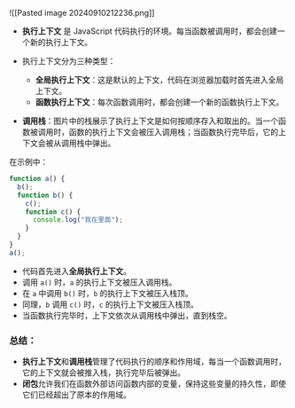 ![[Pasted image 20240910212236.png]]


- **执行上下文** 是 JavaScript 代码执行的环境。每当函数被调用时，都会创建一个新的执行上下文。
- 执行上下文分为三种类型：
  - **全局执行上下文**：这是默认的上下文，代码在浏览器加载时首先进入全局上下文。
  - **函数执行上下文**：每次函数调用时，都会创建一个新的函数执行上下文。
  
- **调用栈**：图片中的栈展示了执行上下文是如何按顺序存入和取出的。当一个函数被调用时，函数的执行上下文会被压入调用栈；当函数执行完毕后，它的上下文会被从调用栈中弹出。

在示例中：
```javascript
function a() {
  b();
  function b() {
    c();
    function c() {
      console.log("我在里面");
    }
  }
}
a();
```
- 代码首先进入**全局执行上下文**。
- 调用 `a()` 时，`a` 的执行上下文被压入调用栈。
- 在 `a` 中调用 `b()` 时，`b` 的执行上下文被压入栈顶。
- 同理，`b` 调用 `c()` 时，`c` 的执行上下文被压入栈顶。
- 当函数执行完毕时，上下文依次从调用栈中弹出，直到栈空。


### 总结：
- **执行上下文**和**调用栈**管理了代码执行的顺序和作用域，每当一个函数调用时，它的上下文就会被推入栈，执行完毕后被弹出。
- **闭包**允许我们在函数外部访问函数内部的变量，保持这些变量的持久性，即使它们已经超出了原本的作用域。